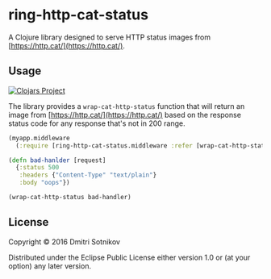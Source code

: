 # ring-http-cat-status

A Clojure library designed to serve HTTP status images from [https://http.cat/](https://http.cat/).

## Usage


[![Clojars Project](https://img.shields.io/clojars/v/ring-http-cat-status.svg)](https://clojars.org/ring-http-cat-status)

The library provides a `wrap-cat-http-status` function that will return an
image from [https://http.cat/](https://http.cat/) based on the response status code
for any response that's not in 200 range.

```clojure
(myapp.middleware
  (:require [ring-http-cat-status.middleware :refer [wrap-cat-http-status]]))

(defn bad-hanlder [request]
  {:status 500
   :headers {"Content-Type" "text/plain"}
   :body "oops"})

(wrap-cat-http-status bad-handler)
```

## License

Copyright © 2016 Dmitri Sotnikov

Distributed under the Eclipse Public License either version 1.0 or (at
your option) any later version.
